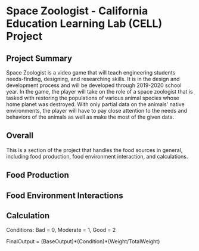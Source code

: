 # Space Zoologist - California Education Learning Lab (CELL) Project
## Project Summary
Space Zoologist is a video game that will teach engineering students needs-finding, designing, and researching skills. It is in the design and development process and will be developed through 2019-2020 school year. In the game, the player will take on the role of a space zoologist that is tasked with restoring the populations of various animal species whose home planet was destroyed. With only partial data on the animals' native environments, the player will have to pay close attention to the needs and behaviors of the animals as well as make the most of the given data. 

## Overall
This is a section of the project that handles the food sources in general, including food production, food environment interaction, and calculations.

## Food Production

## Food Environment Interactions

## Calculation
Conditions: Bad = 0, Moderate = 1, Good = 2

FinalOutput = (BaseOutput)\*(Condition)\*(Weight/TotalWeight)
